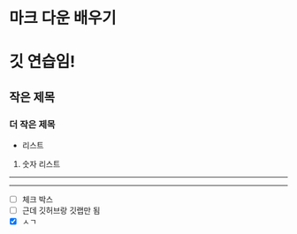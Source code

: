 # 마크 다운 배우기

# 깃 연습임!

## 작은 제목

### 더 작은 제목

- 리스트

1. 숫자 리스트

---

---

- [ ] 체크 박스
- [ ] 근데 깃허브랑 깃랩만 됨
- [x] ㅅㄱ
